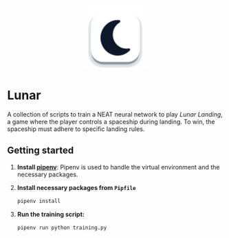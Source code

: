 <div  align="center">
   <a href="https://albertoboccolini.com" target="_blank">
      <img alt="lunar" height="150" src="game/images/icon.png">
   </a>
</div>

# Lunar

A collection of scripts to train a NEAT neural network to play *Lunar Landing*, a game where the player
controls a spaceship during landing. To win, the spaceship must adhere to specific landing rules.

## Getting started

1. **Install [pipenv](https://pipenv.pypa.io/en/latest/installation.html)**:
   Pipenv is used to handle the virtual environment and the necessary packages.

2. **Install necessary packages from `Pipfile`**

   ```bash
   pipenv install
   ```

3. **Run the training script:**

   ```bash
   pipenv run python training.py
   ```